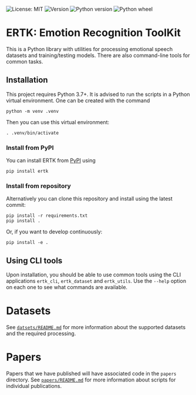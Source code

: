 ![License: MIT](https://img.shields.io/github/license/Strong-AI-Lab/emotion)
![Version](https://img.shields.io/pypi/v/ertk)
![Python version](https://img.shields.io/pypi/pyversions/ertk)
![Python wheel](https://img.shields.io/pypi/wheel/ertk)

# ERTK: Emotion Recognition ToolKit
This is a Python library with utilities for processing emotional
speech datasets and training/testing models. There are also command-line
tools for common tasks.

## Installation
This project requires Python 3.7+. It is advised to run the scripts in a
Python virtual environment. One can be created with the command
```
python -m venv .venv
```
Then you can use this virtual environment:
```
. .venv/bin/activate
```

### Install from PyPI
You can install ERTK from [PyPI](https://pypi.org/project/ertk/) using
```
pip install ertk
```

### Install from repository
Alternatively you can clone this repository and install using the latest
commit:
```
pip install -r requirements.txt
pip install .
```
Or, if you want to develop continuously:
```
pip install -e .
```

## Using CLI tools
Upon installation, you should be able to use common tools using the CLI
applications `ertk_cli`, `ertk_dataset` and `ertk_utils`. Use the
`--help` option on each one to see what commands are available.


# Datasets
See [`datsets/README.md`](datasets/README.md) for more information about
the supported datasets and the required processing.

# Papers
Papers that we have published will have associated code in the `papers`
directory. See [`papers/README.md`](papers/README.md) for more
information about scripts for individual publications.
